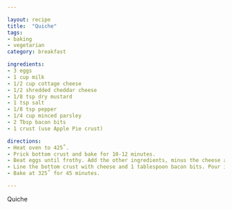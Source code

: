 ```yaml
---

layout: recipe
title:  "Quiche"
tags: 
- baking
- vegetarian
category: breakfast

ingredients:
- 3 eggs
- 1 cup milk
- 1/2 cup cottage cheese
- 1/2 shredded cheddar cheese
- 1/8 tsp dry mustard
- 1 tsp salt
- 1/8 tsp pepper
- 1/4 cup minced parsley
- 2 Tbsp bacon bits
- 1 crust (use Apple Pie crust)

directions:
- Heat oven to 425˚. 
- Prick bottom crust and bake for 10-12 minutes. 
- Beat eggs until frothy. Add the other ingredients, minus the cheese and bacon, and whip until creamy. 
- Line the bottom crust with cheese and 1 tablespoon bacon bits. Pour in egg mixture and sprinkle remaining bacon bits. 
- Bake at 325˚ for 45 minutes.

---
```


Quiche